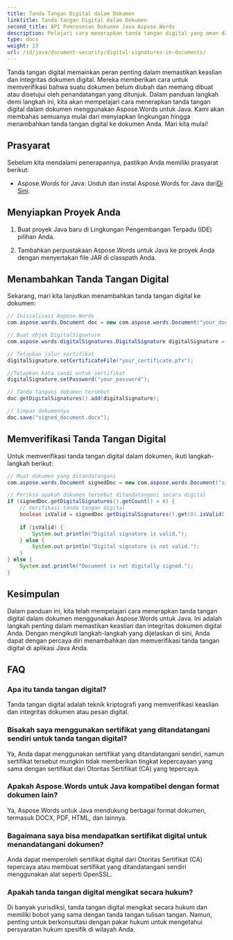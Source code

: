 ```yaml
---
title: Tanda Tangan Digital dalam Dokumen
linktitle: Tanda Tangan Digital dalam Dokumen
second_title: API Pemrosesan Dokumen Java Aspose.Words
description: Pelajari cara menerapkan tanda tangan digital yang aman dalam dokumen menggunakan Aspose.Words untuk Java. Pastikan integritas dokumen dengan panduan langkah demi langkah dan kode sumber
type: docs
weight: 13
url: /id/java/document-security/digital-signatures-in-documents/
---
```


Tanda tangan digital memainkan peran penting dalam memastikan keaslian dan integritas dokumen digital. Mereka memberikan cara untuk memverifikasi bahwa suatu dokumen belum diubah dan memang dibuat atau disetujui oleh penandatangan yang ditunjuk. Dalam panduan langkah demi langkah ini, kita akan mempelajari cara menerapkan tanda tangan digital dalam dokumen menggunakan Aspose.Words untuk Java. Kami akan membahas semuanya mulai dari menyiapkan lingkungan hingga menambahkan tanda tangan digital ke dokumen Anda. Mari kita mulai!

## Prasyarat

Sebelum kita mendalami penerapannya, pastikan Anda memiliki prasyarat berikut:

-  Aspose.Words for Java: Unduh dan instal Aspose.Words for Java dari[Di Sini](https://releases.aspose.com/words/java/).

## Menyiapkan Proyek Anda

1. Buat proyek Java baru di Lingkungan Pengembangan Terpadu (IDE) pilihan Anda.

2. Tambahkan perpustakaan Aspose.Words untuk Java ke proyek Anda dengan menyertakan file JAR di classpath Anda.

## Menambahkan Tanda Tangan Digital

Sekarang, mari kita lanjutkan menambahkan tanda tangan digital ke dokumen:

```java
// Inisialisasi Aspose.Words
com.aspose.words.Document doc = new com.aspose.words.Document("your_document.docx");

// Buat objek DigitalSignature
com.aspose.words.digitalSignatures.DigitalSignature digitalSignature = new com.aspose.words.digitalSignatures.DigitalSignature();

// Tetapkan jalur sertifikat
digitalSignature.setCertificateFile("your_certificate.pfx");

//Tetapkan kata sandi untuk sertifikat
digitalSignature.setPassword("your_password");

// Tanda tangani dokumen tersebut
doc.getDigitalSignatures().add(digitalSignature);

// Simpan dokumennya
doc.save("signed_document.docx");
```

## Memverifikasi Tanda Tangan Digital

Untuk memverifikasi tanda tangan digital dalam dokumen, ikuti langkah-langkah berikut:

```java
// Muat dokumen yang ditandatangani
com.aspose.words.Document signedDoc = new com.aspose.words.Document("signed_document.docx");

// Periksa apakah dokumen tersebut ditandatangani secara digital
if (signedDoc.getDigitalSignatures().getCount() > 0) {
    // Verifikasi tanda tangan digital
    boolean isValid = signedDoc.getDigitalSignatures().get(0).isValid();
    
    if (isValid) {
        System.out.println("Digital signature is valid.");
    } else {
        System.out.println("Digital signature is not valid.");
    }
} else {
    System.out.println("Document is not digitally signed.");
}
```

## Kesimpulan

Dalam panduan ini, kita telah mempelajari cara menerapkan tanda tangan digital dalam dokumen menggunakan Aspose.Words untuk Java. Ini adalah langkah penting dalam memastikan keaslian dan integritas dokumen digital Anda. Dengan mengikuti langkah-langkah yang dijelaskan di sini, Anda dapat dengan percaya diri menambahkan dan memverifikasi tanda tangan digital di aplikasi Java Anda.

## FAQ

### Apa itu tanda tangan digital?

Tanda tangan digital adalah teknik kriptografi yang memverifikasi keaslian dan integritas dokumen atau pesan digital.

### Bisakah saya menggunakan sertifikat yang ditandatangani sendiri untuk tanda tangan digital?

Ya, Anda dapat menggunakan sertifikat yang ditandatangani sendiri, namun sertifikat tersebut mungkin tidak memberikan tingkat kepercayaan yang sama dengan sertifikat dari Otoritas Sertifikat (CA) yang tepercaya.

### Apakah Aspose.Words untuk Java kompatibel dengan format dokumen lain?

Ya, Aspose.Words untuk Java mendukung berbagai format dokumen, termasuk DOCX, PDF, HTML, dan lainnya.

### Bagaimana saya bisa mendapatkan sertifikat digital untuk menandatangani dokumen?

Anda dapat memperoleh sertifikat digital dari Otoritas Sertifikat (CA) tepercaya atau membuat sertifikat yang ditandatangani sendiri menggunakan alat seperti OpenSSL.

### Apakah tanda tangan digital mengikat secara hukum?

Di banyak yurisdiksi, tanda tangan digital mengikat secara hukum dan memiliki bobot yang sama dengan tanda tangan tulisan tangan. Namun, penting untuk berkonsultasi dengan pakar hukum untuk mengetahui persyaratan hukum spesifik di wilayah Anda.